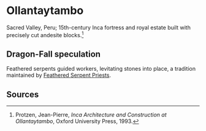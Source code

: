 # Ollantaytambo

Sacred Valley, Peru; 15th-century Inca fortress and royal estate built with precisely cut andesite blocks.[^1]

## Dragon-Fall speculation
Feathered serpents guided workers, levitating stones into place, a tradition maintained by [Feathered Serpent Priests](../Mesoamerica/Lineages/Feathered-Serpent-Priests/README.md).

## Sources
[^1]: Protzen, Jean-Pierre, *Inca Architecture and Construction at Ollantaytambo*, Oxford University Press, 1993.
[^2]: Niles, Susan, *The Shape of Inca History*, Iowa University Press, 1999.
